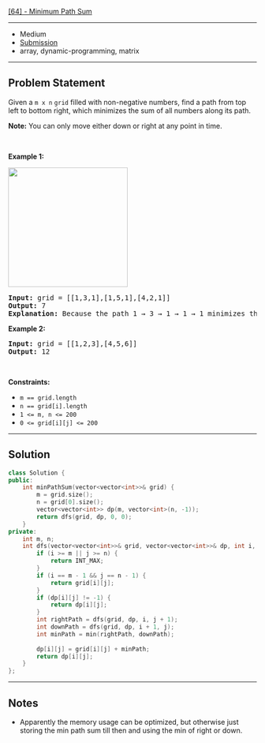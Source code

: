 [[64] - Minimum Path Sum](https://leetcode.com/problems/minimum-path-sum)

---

- Medium
- [Submission](https://leetcode.com/problems/minimum-path-sum/submissions/1006804115)
- array, dynamic-programming, matrix

---

## Problem Statement

<p>Given a <code>m x n</code> <code>grid</code> filled with non-negative numbers, find a path from top left to bottom right, which minimizes the sum of all numbers along its path.</p>

<p><strong>Note:</strong> You can only move either down or right at any point in time.</p>

<p>&nbsp;</p>
<p><strong class="example">Example 1:</strong></p>
<img alt="" src="https://assets.leetcode.com/uploads/2020/11/05/minpath.jpg" style="width: 242px; height: 242px;" />
<pre>
<strong>Input:</strong> grid = [[1,3,1],[1,5,1],[4,2,1]]
<strong>Output:</strong> 7
<strong>Explanation:</strong> Because the path 1 &rarr; 3 &rarr; 1 &rarr; 1 &rarr; 1 minimizes the sum.
</pre>

<p><strong class="example">Example 2:</strong></p>

<pre>
<strong>Input:</strong> grid = [[1,2,3],[4,5,6]]
<strong>Output:</strong> 12
</pre>

<p>&nbsp;</p>
<p><strong>Constraints:</strong></p>

<ul>
	<li><code>m == grid.length</code></li>
	<li><code>n == grid[i].length</code></li>
	<li><code>1 &lt;= m, n &lt;= 200</code></li>
	<li><code>0 &lt;= grid[i][j] &lt;= 200</code></li>
</ul>


---

## Solution

```cpp
class Solution {
public:
    int minPathSum(vector<vector<int>>& grid) {
        m = grid.size();
        n = grid[0].size();
        vector<vector<int>> dp(m, vector<int>(n, -1));
        return dfs(grid, dp, 0, 0);
    }
private:
    int m, n;
    int dfs(vector<vector<int>>& grid, vector<vector<int>>& dp, int i, int j) {
        if (i >= m || j >= n) {
            return INT_MAX;
        }
        if (i == m - 1 && j == n - 1) {
            return grid[i][j];
        }
        if (dp[i][j] != -1) {
            return dp[i][j];
        }
        int rightPath = dfs(grid, dp, i, j + 1);
        int downPath = dfs(grid, dp, i + 1, j);
        int minPath = min(rightPath, downPath);
        
        dp[i][j] = grid[i][j] + minPath;
        return dp[i][j];
    }
};
```

---

## Notes

- Apparently the memory usage can be optimized, but otherwise just storing the min path sum till then and using the min of right or down.
